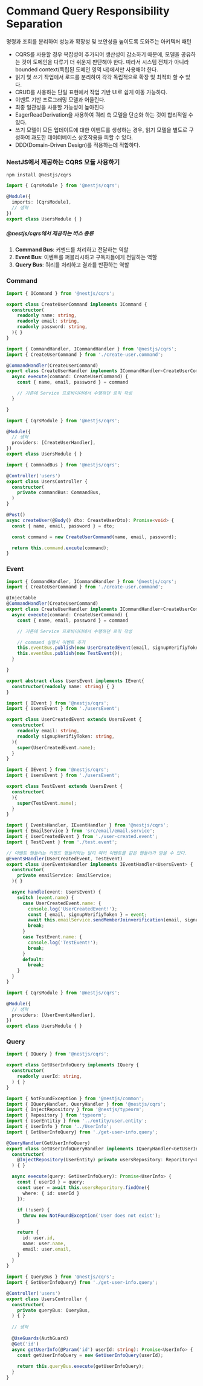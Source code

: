 # Command Query Responsibility Separation
명령과 조회를 분리하여 성능과 확장성 및 보안성을 높이도록 도와주는 아키텍처 패턴
* CQRS를 사용할 경우 복잡성이 추가되어 생산성이 감소하기 때문에, 모델을 공유하는 것이 도메인을 다루기 더 쉬운지 판단해야 한다. 따라서 시스템 전체가 아니라 bounded context(독립된 도메인 영역 내)에서만 사용해야 한다.
* 읽기 및 쓰기 작업에서 로드를 분리하여 각각 독립적으로 확장 및 최적화 할 수 있다.
* CRUD를 사용하는 단일 표현에서 작업 기반 UI로 쉽게 이동 가능하다.
* 이벤트 기반 프로그래밍 모델과 어울린다.
* 최종 일관성을 사용할 가능성이 높아진다
* EagerReadDerivation을 사용하여 쿼리 측 모델을 단순화 하는 것이 합리적일 수 있다.
* 쓰기 모델이 모든 업데이트에 대한 이벤트를 생성하는 경우, 읽기 모델을 별도로 구성하여 과도한 데이터베이스 상호작용을 피할 수 있다.
* DDD(Domain-Driven Design)를 적용하는데 적합하다.

### NestJS에서 제공하는 CQRS 모듈 사용하기
`npm install @nestjs/cqrs`

```typescript
import { CqrsModule } from '@nestjs/cqrs';

@Module({
  imports: [CqrsModule],
  // 생략
})
export class UsersModule { }
```

##### @nestjs/cqrs에서 제공하는 버스 종류
1. **Command Bus**: 커멘드를 처리하고 전달하는 역할
2. **Event Bus**: 이벤트를 퍼블리시하고 구독자들에게 전달하는 역할
3. **Query Bus**: 쿼리를 처리하고 결과를 반환하는 역할

### Command
```typescript
import { ICommand } from '@nestjs/cqrs';

export class CreateUserCommand implements ICommand {
  constructor(
    readonly name: string,
    readonly email: string,
    readonly password: string,
  ){ }
}
```

```typescript
import { CommandHandler, ICommandHandler } from '@nestjs/cqrs';
import { CreateUserCommand } from './create-user.command';

@CommandHandler(CreateUserCommand)
export class CreateUserHandler implements ICommandHandler<CreateUserCommand> {
  async execute(command: CreateUserCommand) {
    const { name, email, password } = command

    // 기존에 Service 프로바이더에서 수행하던 로직 작성
  }

}
```

```typescript
import { CqrsModule } from '@nestjs/cqrs';

@Module({
  // 생략
  providers: [CreateUserHandler],
})
export class UsersModule { }
```

```typescript
import { CommnadBus } from '@nestjs/cqrs';

@Controller('users')
export class UsersController {
  constructor(
    private commandBus: CommandBus,
  )
}

@Post()
async createUser(@Body() dto: CreasteUserDto): Promise<void> {
  const { name, email, password } = dto;

  const command = new CreateUserCommand(name, email, password);

  return this.command.excute(command);
}
```

### Event
```typescript
import { CommandHandler, ICommandHandler } from '@nestjs/cqrs';
import { CreateUserCommand } from './create-user.command';

@Injectable
@CommandHandler(CreateUserCommand)
export class CreateUserHandler implements ICommandHandler<CreateUserCommand> {
  async execute(command: CreateUserCommand) {
    const { name, email, password } = command

    // 기존에 Service 프로바이더에서 수행하던 로직 작성

	// command 실행시 이벤트 추가
	this.eventBus.publish(new UserCreatedEvent(email, signupVerifiyToken));
	this.eventBus.publish(new TestEvent());
  }

}

```

```typescript
export abstract class UsersEvent implements IEvent{
  constructor(readonly name: string) { }
}
```

```typescript
import { IEvent } from '@nestjs/cqrs';
import { UsersEvent } from './usersEvent';

export class UserCreatedEvent extends UsersEvent {
  constructor(
    readonly email: string,
    readonly signupVerifiyToken: string,
  ){
    super(UserCreatedEvent.name);
  }
}
```

```typescript
import { IEvent } from '@nestjs/cqrs';
import { UsersEvent } from './usersEvent';

export class TestEvent extends UsersEvent {
  constructor(
  ){
    super(TestEvent.name);
  }
}
```

```typescript
import { EventsHandler, IEventHandler } from '@nestjs/cqrs';
import { EmailService } from 'src/email/email.service';
import { UserCreatedEvent } from './user-created.event';
import { TestEvent } from './test.event';

// 이벤트 핸들러는 커멘드 핸들러와는 달리 여러 이벤트를 같은 핸들러가 받을 수 있다.
@EventsHandler(UserCreatedEvent, TestEvent)
export class UserEventsHandler implements IEventHandler<UsersEvent> {
  constructor(
    private emailService: EmailService;
  ){ }

  async handle(event: UsersEvent) {
    switch (event.name) {
      case UserCreatedEvent.name: {
        console.log('UserCreatedEvent!');
        const { email, signupVerifiyToken } = event;
        await this.emailService.sendMemberJoinverification(email, signupVerifiyToken);
        break;
      }
      case TestEvent.name: {
        console.log('TestEvent!');
        break;      
      }
      default:
        break;
    }
  }
}
```

```typescript
import { CqrsModule } from '@nestjs/cqrs';

@Module({
  // 생략
  providers: [UserEventsHandler],
})
export class UsersModule { }
```

### Query
```typescript
import { IQuery } from '@nestjs/cqrs';

export class GetUserInfoQuery implements IQuery {
  constructor(
    readonly userId: string,
  ) { }
}
```

```typescript
import { NotFoundException } from '@nestjs/common';
import { IQueryHandler, QueryHandler } from '@nestjs/cqrs';
import { InjectRepository } from '@nestjs/typeorm';
import { Repository } from 'typeorm';
import { UserEntitiy } from '../entity/user.entity';
import { UserInfo } from '../UserInfo';
import { GetUserInfoQuery} from './get-user-info.query';

@QueryHandler(GetUserInfoQuery)
export class GetUserInfoQueryHandler implements IQueryHandler<GetUserInfoQuery> {
  constructor(
    @InjectRepository(UserEntity) private usersRepository: Reporitory<UserEntity>,
  ) { }

  async execute(query: GetUserInfoQuery): Promise<UserInfo> {
    const { userId } = query;
    const user = await this.usersReporitory.findOne({
      where: { id: userId }
    });
     
    if (!user) {
      throw new NotFoundException('User does not exist');
    }

    return {
      id: user.id,
      name: user.name,
      email: user.email,
    }
  }
}
```

```typescript
import { QueryBus } from '@nestjs/cqrs';
import { GetUserInfoQuery} from './get-user-info.query';

@Controller('users')
export class UsersController {
  constructor(
    private queryBus: QueryBus,
  ) { }
  
  // 생략
  
  @UseGuards(AuthGuard)
  @Get('id')
  async getUserInfo(@Param('id') userId: string): Promise<UserInfo> {
    const getUserInfoQuery = new GetUserInfoQuery(userId);
    
    return this.queryBus.execute(getUserInfoQuery);
  }
}
```